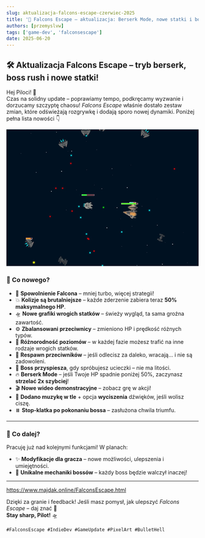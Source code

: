 ```yaml
---
slug: aktualizacja-falcons-escape-czerwiec-2025
title: '🚀 Falcons Escape – aktualizacja: Berserk Mode, nowe statki i bossy!'
authors: [przemyslvw]
tags: ['game-dev', 'falconsescape']
date: 2025-06-20
---
```


## 🛠️ Aktualizacja Falcons Escape – tryb berserk, boss rush i nowe statki!

Hej Piloci! 🚀  
Czas na solidny update – poprawiamy tempo, podkręcamy wyzwanie i dorzucamy szczyptę chaosu! _Falcons Escape_ właśnie dostało zestaw zmian, które odświeżają rozgrywkę i dodają sporo nowej dynamiki. Poniżej pełna lista nowości 👇

<!-- truncate -->

![Podgląd gry Falcons Escape](/gameFiles/podgladgry.jpeg)

### 🔄 Co nowego?

- 🦅 **Spowolnienie Falcona** – mniej turbo, więcej strategii!
- 💥 **Kolizje są brutalniejsze** – każde zderzenie zabiera teraz **50% maksymalnego HP**.
- 🛸 **Nowe grafiki wrogich statków** – świeży wygląd, ta sama groźna zawartość.
- ⚙️ **Zbalansowani przeciwnicy** – zmieniono HP i prędkość różnych typów.
- 🎯 **Różnorodność poziomów** – w każdej fazie możesz trafić na inne rodzaje wrogich statków.
- 🔁 **Respawn przeciwników** – jeśli odlecisz za daleko, wracają... i nie są zadowoleni.
- 👹 **Boss przyspiesza**, gdy spróbujesz ucieczki – nie ma litości.
- 🔥 **Berserk Mode** – jeśli Twoje HP spadnie poniżej 50%, zaczynasz **strzelać 2x szybciej**!
- 🎬 **Nowe wideo demonstracyjne** – zobacz grę w akcji!
- 🎵 **Dodano muzykę w tle** + opcja **wyciszenia** dźwięków, jeśli wolisz ciszę.
- ⏸️ **Stop-klatka po pokonaniu bossa** – zasłużona chwila triumfu.

---

### 🧠 Co dalej?

Pracuję już nad kolejnymi funkcjami! W planach:

- ✨ **Modyfikacje dla gracza** – nowe możliwości, ulepszenia i umiejętności.
- 👑 **Unikalne mechaniki bossów** – każdy boss będzie walczył inaczej!

---

https://www.majdak.online/FalconsEscape.html

Dzięki za granie i feedback! Jeśli masz pomysł, jak ulepszyć _Falcons Escape_ – daj znać 💬  
**Stay sharp, Pilot!** 🛸

`#FalconsEscape #IndieDev #GameUpdate #PixelArt #BulletHell`
